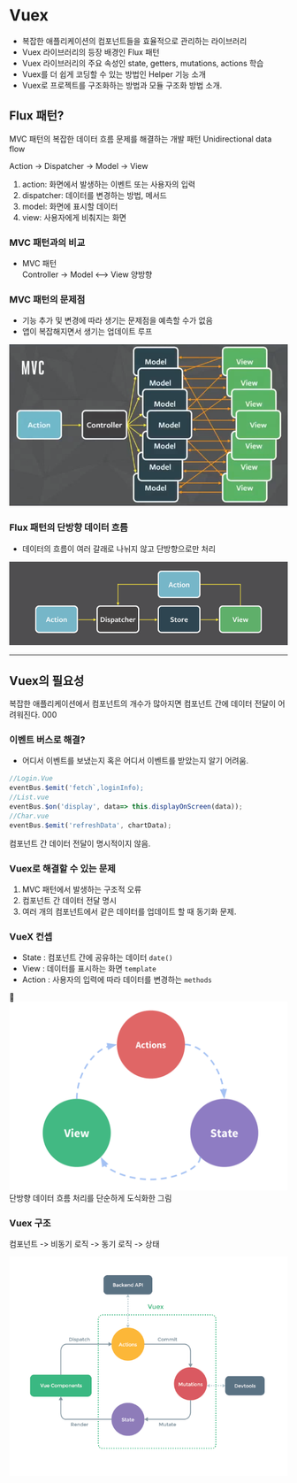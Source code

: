 # Vuex

* 복잡한 애플리케이션의 컴포넌트들을 효율적으로 관리하는 라이브러리  
* Vuex 라이브러리의 등장 배경인 Flux 패턴  
* Vuex 라이브러리의 주요 속성인 state, getters, mutations, actions 학습  
* Vuex를 더 쉽게 코딩할 수 있는 방법인 Helper 기능 소개  
* Vuex로 프로젝트를 구조화하는 방법과 모듈 구조화 방법 소개.

## Flux 패턴?  

MVC 패턴의 복잡한 데이터 흐름 문제를 해결하는 개발 패턴    Unidirectional data flow  

Action -> Dispatcher -> Model -> View 

1. action: 화면에서 발생하는 이벤트 또는 사용자의 입력
2. dispatcher: 데이터를 변경하는 방법, 메서드
3. model: 화면에 표시할 데이터
4. view: 사용자에게 비춰지는 화면

### MVC 패턴과의 비교  

* MVC 패턴  
Controller -> Model  <--> View 양방향 

### MVC 패턴의 문제점  

* 기능 추가 및 변경에 따라 생기는 문제점을 예측할 수가 없음 
* 앱이 복잡해지면서 생기는 업데이트 루프  

![MVC 문제점](../img/MVC.png)

### Flux 패턴의 단방향 데이터 흐름 

* 데이터의 흐름이 여러 갈래로 나뉘지 않고 단방향으로만 처리  

![flux](../img/Flux.png)

___

## Vuex의 필요성

복잡한 애플리케이션에서 컴포넌트의 개수가 많아지면 컴포넌트 간에 데이터 전달이 어려워진다. 000

### 이벤트 버스로 해결?

* 어디서 이벤트를 보냈는지 혹은 어디서 이벤트를 받았는지 알기 어려움.

```javascript
//Login.Vue
eventBus.$emit('fetch`,loginInfo);
//List.vue
eventBus.$on('display', data=> this.displayOnScreen(data));
//Char.vue
eventBus.$emit('refreshData', chartData);
```

컴포넌트 간 데이터 전달이 명시적이지 않음. 

### Vuex로 해결할 수 있는 문제 

1. MVC 패턴에서 발생하는 구조적 오류 
2. 컴포넌트 간 데이터 전달 명시  
3. 여러 개의 컴포넌트에서 같은 데이터를 업데이트 할 때 동기화 문제. 

### VueX 컨셉 

* State : 컴포넌트 간에 공유하는 데이터 `date()`
* View : 데이터를 표시하는 화면 `template`
* Action : 사용자의 입력에 따라 데이터를 변경하는 `methods`  

![vuex 컨셉](../img/concept.png)
단방향 데이터 흐름 처리를 단순하게 도식화한 그림

### Vuex 구조 

컴포넌트 -> 비동기 로직 -> 동기 로직 -> 상태  

![structure](../img/structure.png)

